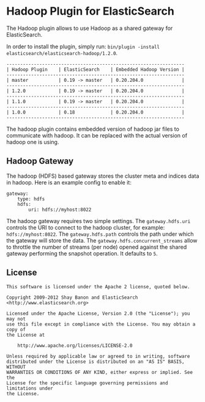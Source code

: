 Hadoop Plugin for ElasticSearch
==================================

The Hadoop plugin allows to use Hadoop as a shared gateway for ElasticSearch.

In order to install the plugin, simply run: `bin/plugin -install elasticsearch/elasticsearch-hadoop/1.2.0`.

    -----------------------------------------------------------------
    | Hadoop Plugin    | ElasticSearch    | Embedded Hadoop Version |
    -----------------------------------------------------------------
    | master           | 0.19 -> master   | 0.20.204.0              |
    -----------------------------------------------------------------
    | 1.2.0            | 0.19 -> master   | 0.20.204.0              |
    -----------------------------------------------------------------
    | 1.1.0            | 0.19 -> master   | 0.20.204.0              |
    -----------------------------------------------------------------
    | 1.0.0            | 0.18             | 0.20.204.0              |
    -----------------------------------------------------------------

The hadoop plugin contains embedded version of hadoop jar files to communicate with hadoop. It can be replaced with the actual version of hadoop one is using.

Hadoop Gateway
--------------

The hadoop (HDFS) based gateway stores the cluster meta and indices data in hadoop. Here is an example config to enable it:

    gateway:
        type: hdfs
        hdfs:
            uri: hdfs://myhost:8022

The hadoop gateway requires two simple settings. The `gateway.hdfs.uri` controls the URI to connect to the hadoop cluster, for example: `hdfs://myhost:8022`. The `gateway.hdfs.path` controls the path under which the gateway will store the data. The `gateway.hdfs.concurrent_streams` allow to throttle the number of streams (per node) opened against the shared gateway performing the snapshot operation. It defaults to `5`.

License
-------

    This software is licensed under the Apache 2 license, quoted below.

    Copyright 2009-2012 Shay Banon and ElasticSearch <http://www.elasticsearch.org>

    Licensed under the Apache License, Version 2.0 (the "License"); you may not
    use this file except in compliance with the License. You may obtain a copy of
    the License at

        http://www.apache.org/licenses/LICENSE-2.0

    Unless required by applicable law or agreed to in writing, software
    distributed under the License is distributed on an "AS IS" BASIS, WITHOUT
    WARRANTIES OR CONDITIONS OF ANY KIND, either express or implied. See the
    License for the specific language governing permissions and limitations under
    the License.
